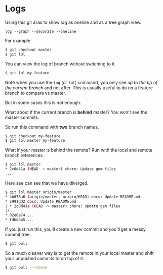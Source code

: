 # Logs


Using this git alias to show log as oneline and as a tree graph view.

```
log --graph --decorate --oneline
```

For example:

```sh
$ git checkout master
$ git lol
```

You can view the log of branch without switching to it.

```sh
$ git lol my-feature
```

Note when you use the `log` (or `lol`) command, you only see _up to the tip of the current branch_ and not after. This is usually useful to do on a feature branch to compare vs master.


But in some cases this is not enough.

What about if the current branch is **behind** master? You won't see the master commits.

So run this command with **two** branch names.

```sh
$ git checkout my-feature
$ git lol master my-feature
```


What if your master is behind the remote? Run with the local and remote branch references.

```sh
$ git lol master
* 2c0d41a (HEAD -> master) chore: Update gem files
...
```

Here see can see that we have diverged.

```sh
$ git lol master origin/master
* bb678a6 (origin/master, origin/HEAD) docs: Update README.md
* 2991dd2 docs: Update README.md
| * 2c0d41a (HEAD -> master) chore: Update gem files
|/
* 02e0a74 ...
* fdbdaa5 ...
```

If you just run this, you'll create a new commit and you'll get a messy commit tree.

```sh
$ git pull
```

So a much cleaner way is to get the remote in your local master and shift your unpushed commits to on top of it.
```sh
$ git pull --rebase
```
